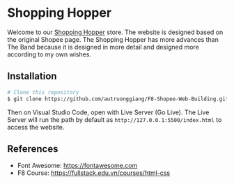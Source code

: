 # Shopping Hopper
Welcome to our [Shopping Hopper](https://autruonggiang.github.io/F8-Shopee-Web-Building/) store. The website is designed based on the original Shopee page. The Shopping Hopper has more advances than The Band because it is designed in more detail and designed more according to my own wishes.

## Installation

```bash
# Clone this repository
$ git clone https://github.com/autruonggiang/F8-Shopee-Web-Building.git

```

Then on Visual Studio Code, open with Live Server (Go Live). The Live Server will run the path by default as `http://127.0.0.1:5500/index.html` to access the website.

## References
- Font Awesome: https://fontawesome.com
- F8 Course: https://fullstack.edu.vn/courses/html-css
